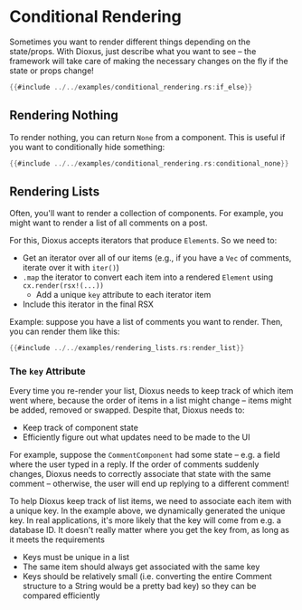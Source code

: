 # Conditional Rendering

Sometimes you want to render different things depending on the state/props. With Dioxus, just describe what you want to see – the framework will take care of making the necessary changes on the fly if the state or props change!

```rust
{{#include ../../examples/conditional_rendering.rs:if_else}}
```

## Rendering Nothing

To render nothing, you can return `None` from a component. This is useful if you want to conditionally hide something:

```rust
{{#include ../../examples/conditional_rendering.rs:conditional_none}}
```

## Rendering Lists

Often, you'll want to render a collection of components. For example, you might want to render a list of all comments on a post.

For this, Dioxus accepts iterators that produce `Element`s. So we need to:

- Get an iterator over all of our items (e.g., if you have a `Vec` of comments, iterate over it with `iter()`)
- `.map` the iterator to convert each item into a rendered `Element` using `cx.render(rsx!(...))`
  - Add a unique `key` attribute to each iterator item
- Include this iterator in the final RSX

Example: suppose you have a list of comments you want to render. Then, you can render them like this:

```rust
{{#include ../../examples/rendering_lists.rs:render_list}}
```

### The `key` Attribute

Every time you re-render your list, Dioxus needs to keep track of which item went where, because the order of items in a list might change – items might be added, removed or swapped. Despite that, Dioxus needs to:

- Keep track of component state
- Efficiently figure out what updates need to be made to the UI

For example, suppose the `CommentComponent` had some state – e.g. a field where the user typed in a reply. If the order of comments suddenly changes, Dioxus needs to correctly associate that state with the same comment – otherwise, the user will end up replying to a different comment!

To help Dioxus keep track of list items, we need to associate each item with a unique key. In the example above, we dynamically generated the unique key. In real applications, it's more likely that the key will come from e.g. a database ID. It doesn't really matter where you get the key from, as long as it meets the requirements

- Keys must be unique in a list
- The same item should always get associated with the same key
- Keys should be relatively small (i.e. converting the entire Comment structure to a String would be a pretty bad key) so they can be compared efficiently
